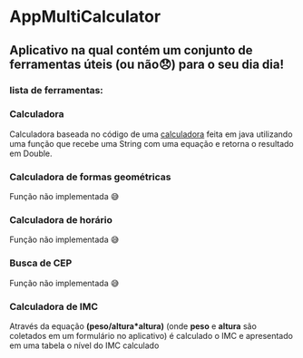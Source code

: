 # AppMultiCalculator

## Aplicativo na qual contém um conjunto de ferramentas úteis (ou não:disappointed:) para o seu dia dia!

<h3>lista de ferramentas:</h3>

<h3> Calculadora</h3> 

Calculadora baseada no código de uma [calculadora](https://github.com/gabrielNNunes/Calculadora_PPI) feita em java utilizando uma função que recebe uma String com uma equação e retorna o resultado em Double.

<h3> Calculadora de formas geométricas</h3> 

Função não implementada :sweat_smile:

<h3> Calculadora de horário</h3> 

Função não implementada :sweat_smile:

<h3> Busca de CEP</h3> 

Função não implementada :sweat_smile:


<h3> Calculadora de IMC</h3> 

 Através da equação __(peso/altura*altura)__ (onde __peso__ e __altura__ são coletados em um formulário no aplicativo) é calculado o IMC e apresentado em uma tabela o nível do IMC calculado
    
